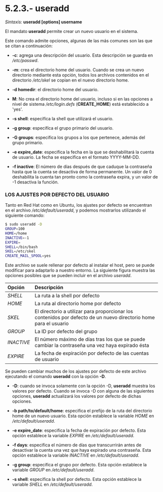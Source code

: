 # 5.2.3.- useradd

*Sintaxis:* **useradd [options] username**

El mandato **useradd** permite crear un nuevo usuario en el sistema.

Este comando admite opciones, algunas de las más comunes son las que se citan a continuación:

 * **-c**: agrega una descripción del usuario. Esta descripción se guarda en */etc/passwd*.

 * **-m**: crea el directorio home del usuario. Cuando se crea un nuevo directorio mediante esta opción, todos los archivos contenidos en el directorio */etc/skel* se copian en el nuevo directorio home.

 * **-d homedir**: el directorio home del usuario.

 * **M**: No crea el directorio home del usuario, incluso si en las opciones a nivel de sistema */etc/login.defs* (**CREATE_HOME**) está establecido a 'yes'.

 * **-s shell**: especifíca la shell que utilizará el usuario.

 * **-g group**: especifíca el grupo primario del usuario.

 * **-G groups**: especifica los grupos a los que pertenece, además del grupo primario.

 * **-e expire_date**: especifica la fecha en la que se deshabilitará la cuenta de usuario. La fecha se especifica en el formato YYYY-MM-DD.

 * **-f inactive**: El número de días después de que caduque la contraseña hasta que la cuenta se desactiva de forma permanente. Un valor de 0 deshabilita la cuenta tan pronto como la contraseña expira, y un valor de -1 desactiva la función.

### LOS AJUSTES POR DEFECTO DEL USUARIO

Tanto en Red Hat como en Ubuntu, los ajustes por defecto se encuentran en el archivo */etc/default/useradd*, y podemos mostrarlos utilizando el siguiente comando:

```bash
$ sudo useradd -D
GROUP=100
HOME=/home
INACTIVE=-1
EXPIRE=
SHELL=/bin/bash
SKEL=/etc/skel
CREATE_MAIL_SPOOL=yes
```

Este archivo se suele rellenar por defecto al instalar el host, pero se puede modificar para adaptarlo a nuestro entorno. La siguiente figura muestra las opciones posibles que se pueden incluir en el archivo *useradd*.

|**Opción**|**Descripción**|
|:---|:---|
|*SHELL*|La ruta a la shell por defecto|
|*HOME*|La ruta al directorio home por defecto|
|*SKEL*|El directorio a utilizar para proporcionar los contenidos por defecto de un nuevo directorio home para el usuario|
|*GROUP*|La ID por defecto del grupo|
|*INACTIVE*|El número máximo de días tras los que se puede cambiar la contraseña una vez haya expirado ésta|
|*EXPIRE*|La fecha de expiración por defecto de las cuentas de usuario|


Se pueden cambiar muchos de los ajustes por defecto de este archivo ejecutando el comando **useradd** con la opción **-D**.

 * **-D**: cuando se invoca solamente con la opción -D, **useradd** muestra los valores por defecto. Cuando se invoca -D con alguna de las siguientes opciones, **useradd** actualizará los valores por defecto de dichas opciones.

 * **-b path/to/default/home**: especifica el prefijo de la ruta del directorio home de un nuevo usuario. Esta opción establece la variable *HOME* en */etc/default/useradd*.

 * **-e expire_date**: especifica la fecha de expiración por defecto. Esta opción establece la variable *EXPIRE* en */etc/default/useradd*.

 * **-f days**: especifica el número de días que transcurrirán antes de desactivar la cuenta una vez que haya expirado una contraseña. Esta opción establece la variable *INACTIVE* en */etc/default/useradd*.

 * **-g group**: especifica el grupo por defecto. Esta opción establece la variable *GROUP* en */etc/default/useradd*.

 * **-s shell**: especifica la shell por defecto. Esta opción establece la variable *SHELL* en */etc/default/useradd*.
